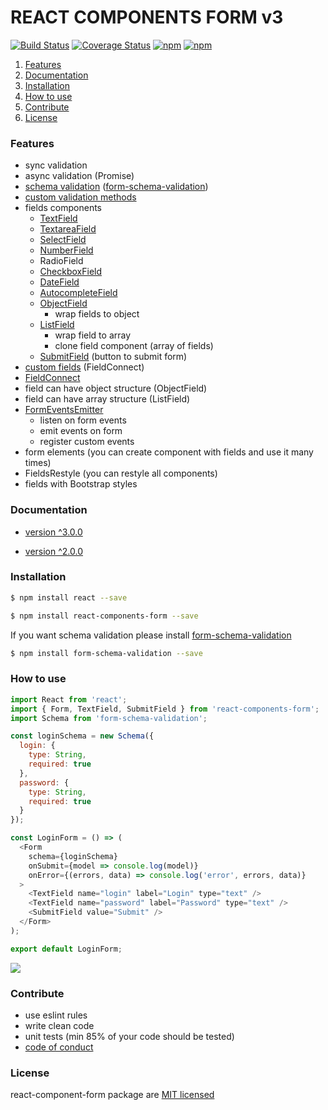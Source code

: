 # REACT COMPONENTS FORM v3
[![Build Status](https://travis-ci.org/rstgroup/react-components-form.svg?branch=master)](https://travis-ci.org/rstgroup/react-components-form)
[![Coverage Status](https://coveralls.io/repos/github/rstgroup/react-components-form/badge.svg?branch=master)](https://coveralls.io/github/rstgroup/react-components-form?branch=master)
[![npm](https://img.shields.io/npm/l/react-components-form.svg)](https://npmjs.org/package/react-components-form)
[![npm](https://img.shields.io/npm/v/react-components-form.svg)](https://npmjs.org/package/react-components-form)

1. [Features](#features)
1. [Documentation](#documentation)
1. [Installation](#installation)
1. [How to use](#how-to-use)
1. [Contribute](#contribute)
1. [License](#license)

### Features

- sync validation
- async validation (Promise)
- [schema validation](https://rstgroup.gitbooks.io/react-components-form/content/form/schema.html) ([form-schema-validation](https://github.com/rstgroup/form-schema-validation))
- [custom validation methods](https://rstgroup.gitbooks.io/react-components-form/content/form/customvalidation.html)
- fields components
    - [TextField](https://rstgroup.gitbooks.io/react-components-form/content/fields/textfield.html)
    - [TextareaField](https://rstgroup.gitbooks.io/react-components-form/content/fields/textareafield.html)
    - [SelectField](https://rstgroup.gitbooks.io/react-components-form/content/fields/selectfield.html)
    - [NumberField](https://rstgroup.gitbooks.io/react-components-form/content/fields/numberfield.html)
    - RadioField
    - [CheckboxField](https://rstgroup.gitbooks.io/react-components-form/content/fields/checkboxfield.html)
    - [DateField](https://rstgroup.gitbooks.io/react-components-form/content/fields/datefield.html)
    - [AutocompleteField](https://rstgroup.gitbooks.io/react-components-form/content/fields/autocompletefield.html)
    - [ObjectField](https://rstgroup.gitbooks.io/react-components-form/content/fields/objectfield.html)
        - wrap fields to object
    - [ListField](https://rstgroup.gitbooks.io/react-components-form/content/fields/listfield.html)
        - wrap field to array
        - clone field component (array of fields)
    - [SubmitField](https://rstgroup.gitbooks.io/react-components-form/content/fields/submitfield.html) (button to submit form)
- [custom fields](https://rstgroup.gitbooks.io/react-components-form/content/fields/create-field.html) (FieldConnect)
- [FieldConnect](/documentation/FieldConnect.md)
- field can have object structure (ObjectField)
- field can have array structure (ListField)
- [FormEventsEmitter](https://rstgroup.gitbooks.io/react-components-form/content/advanced/formeventsemitter.html)
    - listen on form events
    - emit events on form
    - register custom events
- form elements (you can create component with fields and use it many times)
- FieldsRestyle (you can restyle all components)
- fields with Bootstrap styles

### Documentation

- [version ^3.0.0](https://rstgroup.gitbooks.io/react-components-form/content/)

- [version ^2.0.0](https://github.com/rstgroup/react-components-form/blob/master/documentation/README-v2.md)

### Installation

```bash
$ npm install react --save
```

```bash
$ npm install react-components-form --save
```

If you want schema validation please install [form-schema-validation](https://github.com/rstgroup/form-schema-validation)

```bash
$ npm install form-schema-validation --save
```

### How to use

```js
import React from 'react';
import { Form, TextField, SubmitField } from 'react-components-form';
import Schema from 'form-schema-validation';

const loginSchema = new Schema({
  login: {
    type: String,
    required: true
  },
  password: {
    type: String,
    required: true
  }
});

const LoginForm = () => (
  <Form
    schema={loginSchema}
    onSubmit={model => console.log(model)}
    onError={(errors, data) => console.log('error', errors, data)}
  >
    <TextField name="login" label="Login" type="text" />
    <TextField name="password" label="Password" type="text" />
    <SubmitField value="Submit" />
  </Form>
);

export default LoginForm;
```

[<img src="https://codesandbox.io/static/img/play-codesandbox.svg" />](https://codesandbox.io/s/k54rwmlmy5?module=%2FForm.js)

### Contribute

- use eslint rules
- write clean code
- unit tests (min 85% of your code should be tested)
- [code of conduct](https://github.com/rstgroup/react-components-form/blob/master/documentation/code_of_conduct.md)

### License

react-component-form package are [MIT licensed](https://github.com/rstgroup/react-components-form/blob/master/LICENSE)